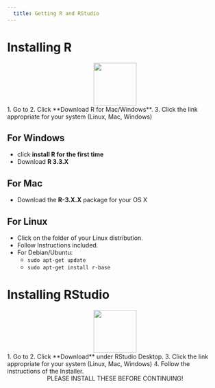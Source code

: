 ```yaml
---
  title: Getting R and RStudio
---
```



Installing R
=================

<center>
<img src="{{site.baseurl}}/img/r.png" style="height:100px">
</center>
1.  Go to <https://cran.r-project.org/>
2.  Click **Download R for Mac/Windows**.
3.  Click the link appropriate for your system (Linux, Mac, Windows)



For Windows
-----------------

-   click **install R for the first time**
-   Download **R 3.3.X**


For Mac
---------------

-   Download the **R-3.X.X** package for your OS X


For Linux
----------

-   Click on the folder of your Linux distribution.
-   Follow Instructions included.
-   For Debian/Ubuntu:
    -   `sudo apt-get update`
    -   `sudo apt-get install r-base`

Installing RStudio
==================

<center>
<img src="{{site.baseurl}}/img/RStudio-Ball.png" style="height:100px">
</center>
1.  Go to <https://www.rstudio.com/products/rstudio/download/>
2.  Click **Download** under RStudio Desktop.
3.  Click the link appropriate for your system (Linux, Mac, Windows)
4.  Follow the instructions of the Installer.

<center>
PLEASE INSTALL THESE BEFORE CONTINUING!
</center>
